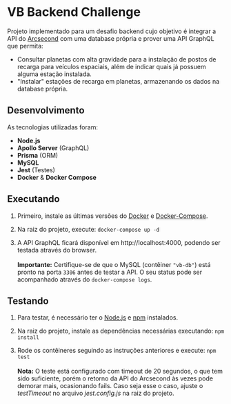 # VB Backend Challenge

Projeto implementado para um desafio backend cujo objetivo é integrar a API do [Arcsecond](https://api.arcsecond.io/exoplanets/) com uma database própria e prover uma API GraphQL que permita:

- Consultar planetas com alta gravidade para a instalação de postos de recarga para veículos espaciais, além de indicar quais já possuem alguma estação instalada.
- "Instalar" estações de recarga em planetas, armazenando os dados na database própria.

## Desenvolvimento

As tecnologias utilizadas foram:

- **Node.js**
- **Apollo Server** (GraphQL)
- **Prisma** (ORM)
- **MySQL**
- **Jest** (Testes)
- **Docker** & **Docker Compose**

## Executando

1. Primeiro, instale as últimas versões do [Docker](https://www.docker.com/) e [Docker-Compose](https://docs.docker.com/compose/install/).

2. Na raiz do projeto, execute: `docker-compose up -d`

3. A API GraphQL ficará disponível em http://localhost:4000, podendo ser testada através do browser.\
\
**Importante:** Certifique-se de que o MySQL (contêiner `"vb-db"`) está pronto na porta `3306` antes de testar a API. O seu status pode ser acompanhado através do `docker-compose logs`.

## Testando

1. Para testar, é necessário ter o [Node.js](https://nodejs.org) e [npm](https://www.npmjs.com/) instalados.

2. Na raiz do projeto, instale as dependências necessárias executando: `npm install`

3. Rode os contêineres seguindo as instruções anteriores e execute: `npm test`\
\
**Nota:** O teste está configurado com timeout de 20 segundos, o que tem sido suficiente, porém o retorno da API do Arcsecond às vezes pode demorar mais, ocasionando fails. Caso seja esse o caso, ajuste o *testTimeout* no arquivo *jest.config.js* na raiz do projeto.
